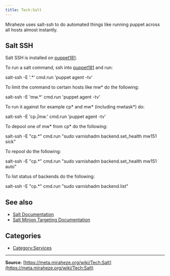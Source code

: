 ```yaml
---
title: Tech:Salt
---
```


Miraheze uses salt-ssh to do automated things like running puppet across all hosts almost instantly.

## Salt SSH 

Salt SSH is installed on [puppet181](/tech-docs/techpuppet181).

To run a salt command, ssh into [puppet181](/tech-docs/techpuppet181) and run:

salt-ssh -E '.*' cmd.run 'puppet agent -tv'

To limit the command to certain hosts like mw* do the following:

salt-ssh -E 'mw.*' cmd.run 'puppet agent -tv'

To run it against for example cp* and mw* (including mwtask*) do:

salt-ssh -E 'cp.*|mw.*' cmd.run 'puppet agent -tv'

To depool one of mw* from cp* do the following:

salt-ssh -E "cp.*" cmd.run "sudo varnishadm backend.set_health mw151 sick"

To repool do the following:

salt-ssh -E "cp.*" cmd.run "sudo varnishadm backend.set_health mw151 auto"

To list status of backends do the following:

salt-ssh -E "cp.*" cmd.run "sudo varnishadm backend.list"

## See also 

* [Salt Documentation](https://docs.saltstack.com/en/latest/topics/execution/remote_execution.html)
* [Salt Minion Targeting Documentation](https://docs.saltstack.com/en/latest/topics/targeting/globbing.html#globbing)

## Categories

* [Category:Services](https://meta.miraheze.org/wiki/Category:Services)

----
**Source**: [https://meta.miraheze.org/wiki/Tech:Salt](https://meta.miraheze.org/wiki/Tech:Salt)
